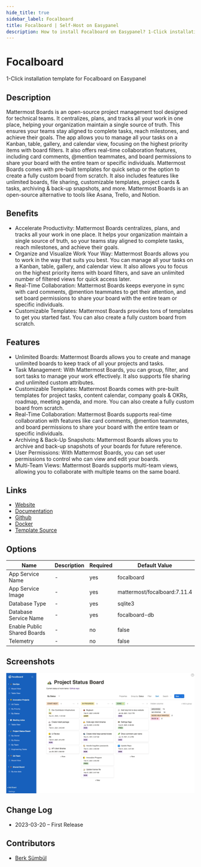 ```yaml
---
hide_title: true
sidebar_label: Focalboard
title: Focalboard | Self-Host on Easypanel
description: How to install Focalboard on Easypanel? 1-Click installation template for Focalboard on Easypanel
---
```


<!-- generated -->

# Focalboard

1-Click installation template for Focalboard on Easypanel

## Description

Mattermost Boards is an open-source project management tool designed for technical teams. It centralizes, plans, and tracks all your work in one place, helping your organization maintain a single source of truth. This ensures your teams stay aligned to complete tasks, reach milestones, and achieve their goals. The app allows you to manage all your tasks on a Kanban, table, gallery, and calendar view, focusing on the highest priority items with board filters. It also offers real-time collaboration features, including card comments, @mention teammates, and board permissions to share your board with the entire team or specific individuals. Mattermost Boards comes with pre-built templates for quick setup or the option to create a fully custom board from scratch. It also includes features like unlimited boards, file sharing, customizable templates, project cards &amp; tasks, archiving &amp; back-up snapshots, and more. Mattermost Boards is an open-source alternative to tools like Asana, Trello, and Notion.

## Benefits

- Accelerate Productivity: Mattermost Boards centralizes, plans, and tracks all your work in one place. It helps your organization maintain a single source of truth, so your teams stay aligned to complete tasks, reach milestones, and achieve their goals.
- Organize and Visualize Work Your Way: Mattermost Boards allows you to work in the way that suits you best. You can manage all your tasks on a Kanban, table, gallery, and calendar view. It also allows you to focus on the highest priority items with board filters, and save an unlimited number of filtered views for quick access later.
- Real-Time Collaboration: Mattermost Boards keeps everyone in sync with card comments, @mention teammates to get their attention, and set board permissions to share your board with the entire team or specific individuals.
- Customizable Templates: Mattermost Boards provides tons of templates to get you started fast. You can also create a fully custom board from scratch.

## Features

- Unlimited Boards: Mattermost Boards allows you to create and manage unlimited boards to keep track of all your projects and tasks.
- Task Management: With Mattermost Boards, you can group, filter, and sort tasks to manage your work effectively. It also supports file sharing and unlimited custom attributes.
- Customizable Templates: Mattermost Boards comes with pre-built templates for project tasks, content calendar, company goals & OKRs, roadmap, meeting agenda, and more. You can also create a fully custom board from scratch.
- Real-Time Collaboration: Mattermost Boards supports real-time collaboration with features like card comments, @mention teammates, and board permissions to share your board with the entire team or specific individuals.
- Archiving & Back-Up Snapshots: Mattermost Boards allows you to archive and back-up snapshots of your boards for future reference.
- User Permissions: With Mattermost Boards, you can set user permissions to control who can view and edit your boards.
- Multi-Team Views: Mattermost Boards supports multi-team views, allowing you to collaborate with multiple teams on the same board.

## Links

- [Website](https://focalboard.com)
- [Documentation](https://docs.mattermost.com/guides/boards.html)
- [Github](https://github.com/mattermost/focalboard)
- [Docker](https://hub.docker.com/r/mattermost/focalboard)
- [Template Source](https://github.com/easypanel-io/templates/tree/main/templates/focalboard)

## Options

Name | Description | Required | Default Value
-|-|-|-
App Service Name | - | yes | focalboard
App Service Image | - | yes | mattermost/focalboard:7.11.4
Database Type | - | yes | sqlite3
Database Service Name | - | yes | focalboard-db
Enable Public Shared Boards | - | no | false
Telemetry | - | no | false

## Screenshots

![Focalboard Screenshot](./assets/screenshot.jpg)

## Change Log

- 2023-03-20 – First Release

## Contributors

- [Berk Sümbül](https://berksmbl.com)
